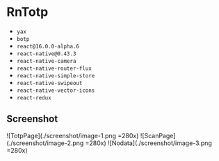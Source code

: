 RnTotp
======

- `yax`
- `botp`
- `react@16.0.0-alpha.6`
- `react-native@0.43.3`
- `react-native-camera`
- `react-native-router-flux`
- `react-native-simple-store`
- `react-native-swipeout`
- `react-native-vector-icons`
- `react-redux`

## Screenshot

![TotpPage](./screenshot/image-1.png =280x)
![ScanPage](./screenshot/image-2.png =280x)
![Nodata](./screenshot/image-3.png =280x)
